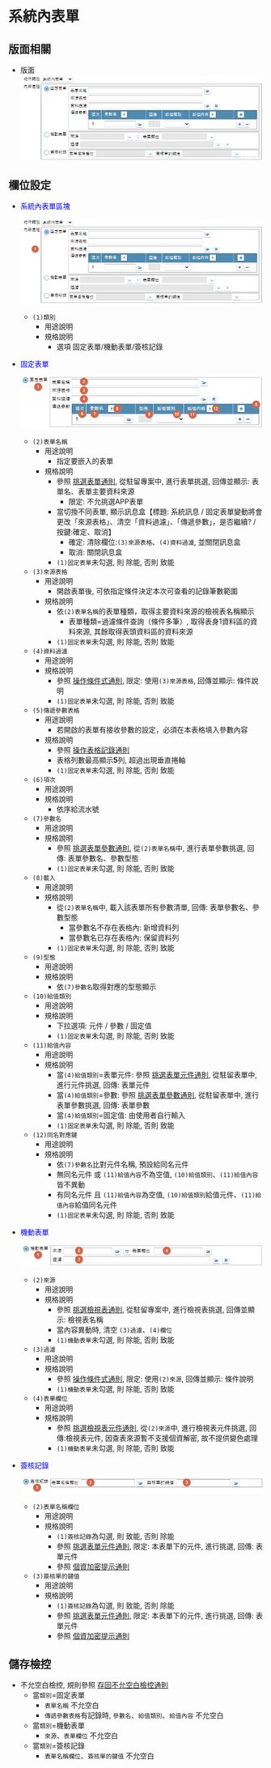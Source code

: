 系統內表單
===
## 版面相關
* 版面</br>
    ![pic][image_inSystemForm]

## 欄位設定
* <p id="fieldbreak1" style="color:blue;">系統內表單區塊</p>

    ![pic][image_block1]
    * `(1)類別`
        * 用途說明
        * 規格說明
            * 選項 固定表單/機動表單/簽核記錄

* <p id="fieldbreak2" style="color:blue;">固定表單</p>

    ![pic][image_block2]
     * `(2)表單名稱`
        * 用途說明
            * 指定要嵌入的表單
        * 規格說明
            *  參照 [挑選表單通則][link_ruledialog6], 從駐留專案中, 進行表單挑選, 回傳並顯示: 表單名、表單主要資料來源
                * 限定: 不允挑選APP表單
            * 當切換不同表單, 顯示訊息盒【標題: 系統訊息 / 固定表單變動將會更改「來源表格」、清空「資料過濾」、「傳遞參數」，是否繼續? / 按鍵:確定、取消】
                * 確定: 清除欄位:`(3)來源表格`、`(4)資料過濾`, 並關閉訊息盒
                * 取消: 關閉訊息盒
            * `(1)固定表單`未勾選, 則 除能, 否則 致能
    * `(3)來源表格`
        * 用途說明
            * 開啟表單後, 可依指定條件決定本次可查看的記錄筆數範圍
        * 規格說明
            * 依`(2)表單名稱`的表單種類，取得主要資料來源的檢視表名稱顯示
                * 表單種類=過濾條件查詢（條件多筆）, 取得表身1資料區的資料來源, 其餘取得表頭資料區的資料來源
            * `(1)固定表單`未勾選, 則 除能, 否則 致能
    * `(4)資料過濾`
        * 用途說明
        * 規格說明
            * 參照 [操作條件式通則][link_ruledialog1], 限定: 使用`(3)來源表格`, 回傳並顯示: 條件說明
            * `(1)固定表單`未勾選, 則 除能, 否則 致能
     * `(5)傳遞參數表格`
        * 用途說明
            * 若開啟的表單有接收參數的設定，必須在本表格填入參數內容
        * 規格說明
            * 參照 [操作表格記錄通則][link_rulebutton3]
			* 表格列數最高顯示**5**列, 超過出現垂直捲軸
            * `(1)固定表單`未勾選, 則 除能, 否則 致能
    * `(6)項次`
        * 用途說明
        * 規格說明
            * 依序給流水號
    * `(7)參數名`
        * 用途說明
        * 規格說明
            * 參照 [挑選表單參數通則][link_ruledialog9], 從`(2)表單名稱`中, 進行表單參數挑選, 回傳: 表單參數名、參數型態
            * `(1)固定表單`未勾選, 則 除能, 否則 致能
    * `(8)載入`
        * 用途說明
        * 規格說明
            * 從`(2)表單名稱`中, 載入該表單所有參數清單, 回傳: 表單參數名、參數型態
                * 當參數名不存在表格內: 新增資料列
                * 當參數名已存在表格內: 保留資料列
            * `(1)固定表單`未勾選, 則 除能, 否則 致能
    * `(9)型態`
        * 用途說明
        * 規格說明
            * 依`(7)參數名`取得對應的型態顯示
    * `(10)給值類別`
        * 用途說明
        * 規格說明
            * 下拉選項: 元件 / 參數 / 固定值
            * `(1)固定表單`未勾選, 則 除能, 否則 致能
    * `(11)給值內容`
        * 用途說明
        * 規格說明
            * 當`(4)給值類別`=表單元件: 參照 [挑選表單元件通則][link_ruledialog7], 從駐留表單中, 進行元件挑選, 回傳: 表單元件
            * 當`(4)給值類別`=參數: 參照 [挑選表單參數通則][link_ruledialog9], 從駐留表單中, 進行表單參數挑選, 回傳: 表單參數
            * 當`(4)給值類別`=固定值: 由使用者自行輸入
            * `(1)固定表單`未勾選, 則 除能, 否則 致能
    * `(12)同名對應鍵`
        * 用途說明
        * 規格說明
            * 依`(7)參數名`比對元件名稱, 預設給同名元件
            * 無同名元件 或 `(11)給值內容`不為空值, `(10)給值類別`、`(11)給值內容`皆不異動
            * 有同名元件 且 `(11)給值內容`為空值, `(10)給值類別`給值元件、`(11)給值內容`給值同名元件
            * `(1)固定表單`未勾選, 則 除能, 否則 致能

* <p id="fieldbreak3" style="color:blue;">機動表單</p>

    ![pic][image_block3]
    * `(2)來源`
        * 用途說明
        * 規格說明
	        * 參照 [挑選檢視表通則][link_ruledialog4], 從駐留專案中, 進行檢視表挑選, 回傳並顯示: 檢視表名稱
	        * 當內容異動時, 清空 `(3)過濾`、`(4)欄位`
            * `(1)機動表單`未勾選, 則 除能, 否則 致能
    * `(3)過濾`
        * 用途說明
        * 規格說明
	        * 參照 [操作條件式通則][link_ruledialog1], 限定: 使用`(2)來源`, 回傳並顯示: 條件說明
            * `(1)機動表單`未勾選, 則 除能, 否則 致能
    * `(4)表單欄位`
        * 用途說明
        * 規格說明
	        * 參照 [挑選檢視表元件通則][link_ruledialog8], 從`(2)來源`中, 進行檢視表元件挑選, 回傳:檢視表元件, 因查表來源暫不支援個資解密, 故不提供變色處理
            * `(1)機動表單`未勾選, 則 除能, 否則 致能

* <p id="fieldbreak4" style="color:blue;">簽核記錄</p>

    ![pic][image_block4]
    * `(2)表單名稱欄位`
        * 用途說明
        * 規格說明
            * `(1)簽核記錄`為勾選, 則 致能, 否則 除能
            * 參照 [挑選表單元件通則][link_ruledialog7], 限定: 本表單下的元件, 進行挑選, 回傳: 表單元件
            * 參照 [個資加密提示通則][link_ruleother11]
    * `(3)簽核單的鍵值`
        * 用途說明
        * 規格說明
            * `(1)簽核記錄`為勾選, 則 致能, 否則 除能
            * 參照 [挑選表單元件通則][link_ruledialog7], 限定: 本表單下的元件, 進行挑選, 回傳: 表單元件
            * 參照 [個資加密提示通則][link_ruleother11]

## <div id="save-action">儲存檢控</div>
* 不允空白檢控, 規則參照 [存回不允空白檢控通則][link_ruleother7]
    * 當`類別`=固定表單
        * `表單名稱` 不允空白
        * `傳遞參數表格`有記錄時, `參數名`、`給值類別`、`給值內容` 不允空白
    * 當`類別`=機動表單
        * `來源`、`表單欄位` 不允空白
    * 當`類別`=簽核記錄
        * `表單名稱欄位`、`簽核單的鍵值` 不允空白

<!-- 圖片 -->
[image_inSystemForm]:attachment/inSystemForm.png
[image_block1]:attachment/inSystemForm_block1.png
[image_block2]:attachment/inSystemForm_block2.png
[image_block3]:attachment/inSystemForm_block3.png
[image_block4]:attachment/inSystemForm_block4.png

<!-- 超連結 -->
[link_ruledialog6]:../RulesDialog/README#ruledialog6 "共用通則_開啟單據/挑選表單通則"
[link_ruledialog1]:../RulesDialog/README#ruledialog1 "共用通則_開啟單據/操作條件式通則"
[link_rulebutton3]:../RulesButton/README#rulebutton3 "共用通則_按鍵操作/操作表格記錄通則"
[link_ruledialog9]:../RulesDialog/README#ruledialog9 "共用通則_開啟單據/挑選參數通則"
[link_ruledialog7]:../RulesDialog/README#ruledialog7 "共用通則_開啟單據/挑選表單元件通則"
[link_ruledialog4]:../RulesDialog/README#ruledialog4 "共用通則_開啟單據/挑選檢視表通則"
[link_ruledialog8]:../RulesDialog/README#ruledialog8 "共用通則_開啟單據/挑選檢視表元件通則"
[link_ruleother11]:../RulesOther/README#ruleother11 "共用通則_其它/個資加密提示通則"
[link_ruleother7]:../RulesOther/README#ruleother7 "共用通則_其它/存回不允空白檢控通則"